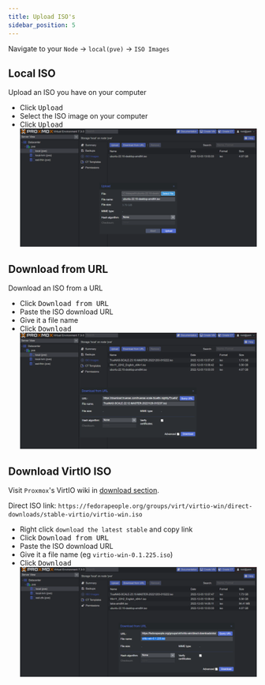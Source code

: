 ```yaml
---
title: Upload ISO's
sidebar_position: 5
---
```


Navigate to your `Node` -> `local(pve)` -> `ISO Images`

## Local ISO

Upload an ISO you have on your computer

- Click <kbd>Upload</kbd>
- Select the ISO image on your computer
- Click <kbd>Upload</kbd>
  ![proxmox-upload-local](./img/proxmox-upload-local.png)

## Download from URL

Download an ISO from a URL

- Click <kbd>Download from URL</kbd>
- Paste the ISO download URL
- Give it a file name
- Click <kbd>Download</kbd>
  ![proxmox-download-remote](./img/proxmox-download-remote.png)

## Download VirtIO ISO

Visit `Proxmox`'s VirtIO wiki in [download section](https://pve.proxmox.com/wiki/Windows_VirtIO_Drivers#Installation).

Direct ISO link: `https://fedorapeople.org/groups/virt/virtio-win/direct-downloads/stable-virtio/virtio-win.iso`

- Right click `download the latest stable` and copy link
- Click <kbd>Download from URL</kbd>
- Paste the ISO download URL
- Give it a file name (eg `virtio-win-0.1.225.iso`)
- Click <kbd>Download</kbd>
  ![proxmox-download-virtio](./img/proxmox-download-virtio.png)
